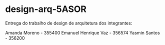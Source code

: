 # design-arq-5ASOR
Entrega do trabalho de design de arquitetura dos integrantes:

Amanda Moreno - 355400
Emanuel Henrique Vaz - 356574
Yasmin Santos - 356200
